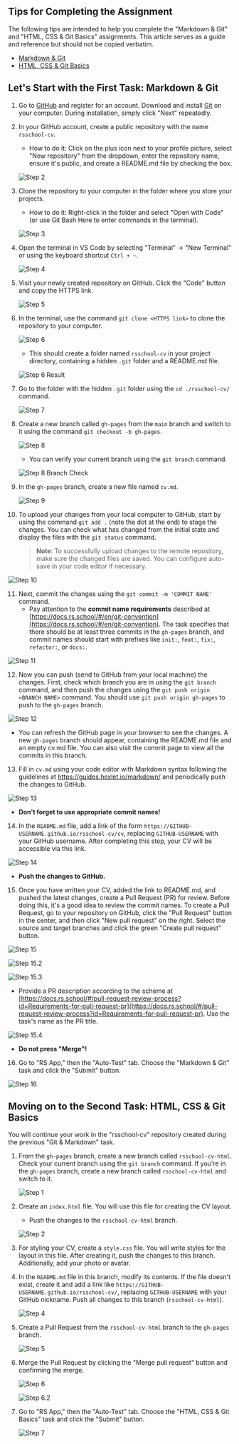 ## Tips for Completing the Assignment

The following tips are intended to help you complete the "Markdown & Git" and "HTML, CSS & Git Basics" assignments. This article serves as a guide and reference but should not be copied verbatim.

- [Markdown & Git](git-markdown.md)
- [HTML, CSS & Git Basics](html-css-git.md)

## Let's Start with the First Task: Markdown & Git

1. Go to [GitHub](https://github.com/) and register for an account. Download and install [Git](https://git-scm.com/) on your computer. During installation, simply click "Next" repeatedly.

2. In your GitHub account, create a public repository with the name `rsschool-cv`.
   - How to do it: Click on the plus icon next to your profile picture, select "New repository" from the dropdown, enter the repository name, ensure it's public, and create a README.md file by checking the box.

   ![Step 2](https://i.ibb.co/2ZjkXSJ/image.png)

3. Clone the repository to your computer in the folder where you store your projects.
   - How to do it: Right-click in the folder and select "Open with Code" (or use Git Bash Here to enter commands in the terminal).

   ![Step 3](https://i.ibb.co/TmdL7HH/image.png)

4. Open the terminal in VS Code by selecting "Terminal" -> "New Terminal" or using the keyboard shortcut `Ctrl + ~`.

   ![Step 4](https://i.ibb.co/NShcJ68/image.png)

5. Visit your newly created repository on GitHub. Click the "Code" button and copy the HTTPS link.

   ![Step 5](https://i.ibb.co/37yVsvR/image.png)

6. In the terminal, use the command `git clone <HTTPS link>` to clone the repository to your computer.

   ![Step 6](https://i.ibb.co/wr6Hgh5/image.png)

   - This should create a folder named `rsschool-cv` in your project directory, containing a hidden `.git` folder and a README.md file.

   ![Step 6 Result](https://i.ibb.co/vYF8NKB/image.png)

7. Go to the folder with the hidden `.git` folder using the `cd ./rsschool-cv/` command.

   ![Step 7](https://i.ibb.co/h7g2CTc/image.png)

8. Create a new branch called `gh-pages` from the `main` branch and switch to it using the command `git checkout -b gh-pages`.

   ![Step 8](https://i.ibb.co/6WVpC6z/image.png)

   - You can verify your current branch using the `git branch` command.

   ![Step 8 Branch Check](https://i.ibb.co/znnfXDF/image.png)

9. In the `gh-pages` branch, create a new file named `cv.md`.

   ![Step 9](https://i.ibb.co/f02k32N/image.png)

10. To upload your changes from your local computer to GitHub, start by using the command `git add .` (note the dot at the end) to stage the changes. You can check what has changed from the initial state and display the files with the `git status` command.
    > **Note**: To successfully upload changes to the remote repository, make sure the changed files are saved. You can configure auto-save in your code editor if necessary.

   ![Step 10](https://i.ibb.co/K9Dk0rg/image.png)

11. Next, commit the changes using the `git commit -m 'COMMIT NAME'` command.
    - Pay attention to the **commit name requirements** described at [https://docs.rs.school/#/en/git-convention](https://docs.rs.school/#/en/git-convention). The task specifies that there should be at least three commits in the `gh-pages` branch, and commit names should start with prefixes like `init:`, `feat:`, `fix:`, `refactor:`, or `docs:`.

   ![Step 11](https://i.ibb.co/yWLXJM4/image.png)

12. Now you can push (send to GitHub from your local machine) the changes. First, check which branch you are in using the `git branch` command, and then push the changes using the `git push origin <BRANCH NAME>` command. You should use `git push origin gh-pages` to push to the `gh-pages` branch.

   ![Step 12](https://i.ibb.co/bQzrF0C/image.png)

   - You can refresh the GitHub page in your browser to see the changes. A new `gh-pages` branch should appear, containing the README.md file and an empty cv.md file. You can also visit the commit page to view all the commits in this branch.

13. Fill in `cv.md` using your code editor with Markdown syntax following the guidelines at https://guides.hexlet.io/markdown/ and periodically push the changes to GitHub.

   ![Step 13](https://i.ibb.co/N2XZ1sj/image.png)

   - **Don't forget to use appropriate commit names!**

14. In the `README.md` file, add a link of the form `https://GITHUB-USERNAME.github.io/rsschool-cv/cv`, replacing `GITHUB-USERNAME` with your GitHub username. After completing this step, your CV will be accessible via this link.

   ![Step 14](https://i.ibb.co/gJmDFxF/image.png)

   - **Push the changes to GitHub.**

15. Once you have written your CV, added the link to README.md, and pushed the latest changes, create a Pull Request (PR) for review. Before doing this, it's a good idea to review the commit names. To create a Pull Request, go to your repository on GitHub, click the "Pull Request" button in the center, and then click "New pull request" on the right. Select the source and target branches and click the green "Create pull request" button.

   ![Step 15](https://i.ibb.co/C1k1FqH/image.png)

   ![Step 15.2](https://i.ibb.co/xL7Ny67/image.png)

   ![Step 15.3](https://i.ibb.co/phRt9rB/image.png)

   - Provide a PR description according to the scheme at [https://docs.rs.school/#/pull-request-review-process?id=Requirements-for-pull-request-pr](https://docs.rs.school/#/pull-request-review-process?id=Requirements-for-pull-request-pr). Use the task's name as the PR title.

   ![Step 15.4](https://i.ibb.co/s5wnrSd/image.png)

   - **Do not press "Merge"!**

16. Go to "RS App," then the "Auto-Test" tab. Choose the "Markdown & Git" task and click the "Submit" button.

   ![Step 16](https://i.ibb.co/rx18n8z/image.png)

## Moving on to the Second Task: HTML, CSS & Git Basics

You will continue your work in the "rsschool-cv" repository created during the previous "Git & Markdown" task.

1. From the `gh-pages` branch, create a new branch called `rsschool-cv-html`. Check your current branch using the `git branch` command. If you're in the `gh-pages` branch, create a new branch called `rsschool-cv-html` and switch to it.

   ![Step 1](https://i.ibb.co/mzJ0V8Z/image.png)

2. Create an `index.html` file. You will use this file for creating the CV layout.

   - Push the changes to the `rsschool-cv-html` branch.

   ![Step 2](https://i.ibb.co/rZpMP9Y/image.png)

3. For styling your CV, create a `style.css` file. You will write styles for the layout in this file. After creating it, push the changes to this branch. Additionally, add your photo or avatar.

4. In the `README.md` file in this branch, modify its contents. If the file doesn't exist, create it and add a link like `https://GITHUB-USERNAME.github.io/rsschool-cv/`, replacing `GITHUB-USERNAME` with your GitHub nickname. Push all changes to this branch (`rsschool-cv-html`).

   ![Step 4](https://i.ibb.co/T8BhmwN/image.png)

5. Create a Pull Request from the `rsschool-cv-html` branch to the `gh-pages` branch.

   ![Step 5](https://i.ibb.co/dfxdbsW/image.png)

6. Merge the Pull Request by clicking the "Merge pull request" button and confirming the merge.

   ![Step 6](https://i.ibb.co/cX9rF2z/image.png)

   ![Step 6.2](https://i.ibb.co/R4qP0v8/image.png)

7. Go to "RS App," then the "Auto-Test" tab. Choose the "HTML, CSS & Git Basics" task and click the "Submit" button.

   ![Step 7](https://i.ibb.co/x1XwQrD/image.png)

